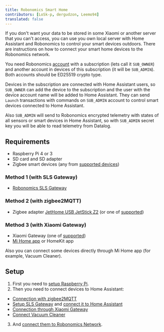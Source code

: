 ```yaml
---
title: Robonomics Smart Home
contributors: [LoSk-p, dergudzon, Leemo94]
translated: false
---
```

If you don't want your data to be stored in some Xiaomi or another server that you can't access, you can use you own local server with Home Assistant and Robonomics to control your smart devices outdoors. There are instructions on how to connect your smart home devices to the Robonomics network. 

You need Robonomics [account](/docs/create-account-in-dapp/) with a subscription (lets call it `SUB_OWNER`) and another account in devices of this subscription (it will be `SUB_ADMIN`). Both accounts should be ED25519 crypto type. 

Devices in the subscription are connected with Home Assistant users, so `SUB_OWNER` can add the device to the subscription and the user with the device account name will be added to Home Assistant. They can send `Launch` transactions with commands on `SUB_ADMIN` account to control smart devices connected to Home Assistant.

Also `SUB_ADMIN` will send to Robonomics encrypted telemetry with states of all sensors or smart devices in Home Assistant, so with `SUB_ADMIN` secret key you will be able to read telemetry from Datalog. 

## Requirements

* Raspberry Pi 4 or 3
* SD card and SD adapter
* Zigbee smart devices (any from [supported devices](https://slsys.io/action/supported_devices.html))

### Method 1 (with SLS Gateway)
* [Robonomics SLS Gateway](https://easyeda.com/ludovich88/robonomics_sls_gateway_v01)

### Method 2 (with zigbee2MQTT)
* Zigbee adapter [JetHome USB JetStick Z2](https://jhome.ru/catalog/parts/PCBA/293/) (or one of [supported](https://www.zigbee2mqtt.io/information/supported_adapters.html))

### Method 3 (with Xiaomi Gateway)
* Xiaomi Gateway (one of [supported](https://www.home-assistant.io/integrations/xiaomi_miio#xiaomi-gateway))
* [Mi Home app](https://play.google.com/store/apps/details?id=com.xiaomi.smarthome&hl=ru&gl=US) or HomeKit app

Also you can connect some devices directly through Mi Home app (for example, Vacuum Cleaner).

## Setup

1. First you need to [setup Raspberry Pi](/docs/raspberry-setup/).
2. Then you need to connect devices to Home Assistant:
- [Connection with zigbee2MQTT](/docs/zigbee2-mqtt/)
- [Setup SLS Gateway](/docs/sls-setup) and [connect it to Home Assistant](/docs/sls-gateway-connect)
- [Connection through Xiaomi Gateway](/docs/xiaomi-gateway/)
- [Connect Vacuum Cleaner](/docs/vacuum-connect/)
3. And [connect them to Robonomics Network](/docs/add-smart-device-to-robonomics/).
